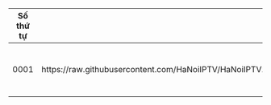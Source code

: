 <table>
	<thead>
		<tr><th align="between">Số thứ tự</th><th align="between">Logo kênh</th><th align="between">Tên kênh</th><th align="left">Tần số</th></tr>
	</thead>
	<tbody>
		<tr><td align="left">0001</td><td align="between"><logo>https://raw.githubusercontent.com/HaNoiIPTV/HaNoiIPTV.m3u/master/T%E1%BA%BFt/Truy%E1%BB%81n%20h%C3%ACnh%20H%C3%A0%20N%E1%BB%99i%20HD%20(Ph%C3%A1t%20s%C3%B3ng%20trong%20T%E1%BA%BFt%20Nguy%C3%AAn%20%C4%91%C3%A1n%20h%C3%A0ng%20n%C4%83m).png</td><td align="left">Truyền hình Hà Nội IPTV HD</td><td align="left">1080</td></tr>
